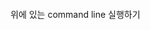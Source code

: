 ```lerobot-teleoperate   --robot.type=fairino_follower   --robot.controller_ip=192.168.58.2 --robot.velocity=20 --robot.acceleration=5 --teleop.use_degree=True  --teleop.type=so101_leader   --teleop.id=leader   --teleop.port=/dev/ttyACM0   --teleop.use_degrees=True
```
위에 있는 command line 실행하기
